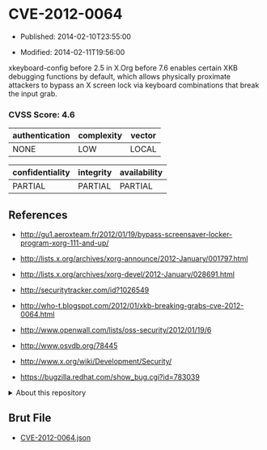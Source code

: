 # CVE-2012-0064

- Published: 2014-02-10T23:55:00

- Modified: 2014-02-11T19:56:00

xkeyboard-config before 2.5 in X.Org before 7.6 enables certain XKB debugging functions by default, which allows physically proximate attackers to bypass an X screen lock via keyboard combinations that break the input grab.

### CVSS Score: **4.6**

| authentication | complexity | vector |
| --- | --- | --- |
| NONE | LOW | LOCAL |

| confidentiality | integrity | availability |
| --- | --- | --- |
| PARTIAL | PARTIAL | PARTIAL |

## References

* http://gu1.aeroxteam.fr/2012/01/19/bypass-screensaver-locker-program-xorg-111-and-up/

* http://lists.x.org/archives/xorg-announce/2012-January/001797.html

* http://lists.x.org/archives/xorg-devel/2012-January/028691.html

* http://securitytracker.com/id?1026549

* http://who-t.blogspot.com/2012/01/xkb-breaking-grabs-cve-2012-0064.html

* http://www.openwall.com/lists/oss-security/2012/01/19/6

* http://www.osvdb.org/78445

* http://www.x.org/wiki/Development/Security/

* https://bugzilla.redhat.com/show_bug.cgi?id=783039

<details>
<summary>About this repository</summary> 

  This repository is part of the project [Live Hack CVE](https://github.com/Live-Hack-CVE). Main website can be found [www.live-hack.org](https://www.live-hack.org) 
  
  Made by [Sn0wAlice](https://github.com/Sn0wAlice) for the people that care about security and need to have a feed of the latest CVEs. Hope you enjoy it, don't forget to star the repo and follow me on [Twitter](https://twitter.com/Sn0wAlice) and [Github](https://github.com/Sn0wAlice). And that is my [personnal website](https://www.alice-snow.me/)

  - [Home Page](https://github.com/Live-Hack-CVE)
  - [Framework](https://github.com/Live-Hack-CVE/cve-framework)
  - [CVE database](https://github.com/Live-Hack-CVE/full_database)
  - [Changelog](https://github.com/Live-Hack-CVE/Changelog)
</details>

## Brut File

* [CVE-2012-0064.json](https://raw.githubusercontent.com/Live-Hack-CVE/full_database/main/cves/2012/CVE-2012-0064.json)

